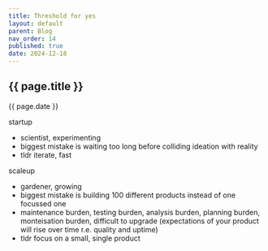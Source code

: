 ```yaml
---
title: Threshold for yes
layout: default
parent: Blog
nav_order: 14
published: true
date: 2024-12-18
---
```


<!-- High level communication demands abstracting away details -->

## {{ page.title }}

{{ page.date }}


startup
- scientist, experimenting
- biggest mistake is waiting too long before colliding ideation with reality
- tldr iterate, fast

scaleup
- gardener, growing
- biggest mistake is building 100 different products instead of one focussed one
- maintenance burden, testing burden, analysis burden, planning burden, monteisation burden, difficult to upgrade (expectations of your product will rise over time r.e. quality and uptime)
- tldr focus on a small, single product 